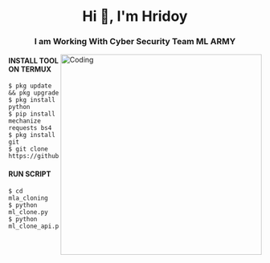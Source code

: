 <h1 align="center">Hi 👋, I'm Hridoy</h1>
<h3 align="center">I am Working With Cyber Security Team ML ARMY</h3>
<img align="right" alt="Coding" width="400" src="https://media.tenor.com/rePDfDWO3XoAAAAd/hacking.gif">

#### INSTALL TOOL ON TERMUX
```
$ pkg update && pkg upgrade
$ pkg install python
$ pip install mechanize requests bs4
$ pkg install git
$ git clone https://github.com/mlarmy/mla_cloning
```
#### RUN SCRIPT
```
$ cd mla_cloning
$ python ml_clone.py
$ python ml_clone_api.py
```
